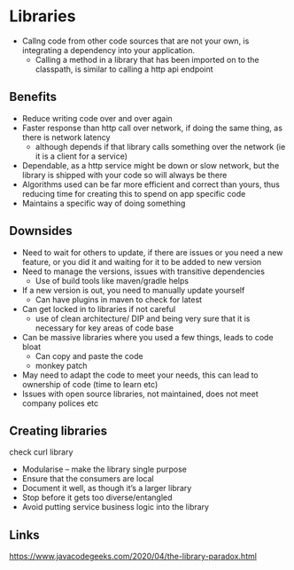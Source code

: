 # Libraries

- Callng code from other code sources that are not your own, is integrating a dependency into your application.
  - Calling a method in a library that has been imported on to the classpath, is similar to calling a http api endpoint

## Benefits

- Reduce writing code over and over again
- Faster response than http call over network, if doing the same thing, as there is network latency
  - although depends if that library calls something over the network (ie it is a client for a service)
- Dependable, as a http service might be down or slow network, but the library is shipped with your code so will always be there
- Algorithms used can be far more efficient and correct than yours, thus reducing time for creating this to spend on app specific code
- Maintains a specific way of doing something

## Downsides

- Need to wait for others to update, if there are issues or you need a new feature, or you did it and waiting for it to be added to new version
- Need to manage the versions, issues with transitive dependencies
  - Use of build tools like maven/gradle helps
- If a new version is out, you need to manually update yourself
  - Can have plugins in maven to check for latest
- Can get locked in to libraries if not careful
  - use of clean architecture/ DIP and being very sure that it is necessary for key areas of code base
- Can be massive libraries where you used a few things, leads to code bloat
  - Can copy and paste the code
  - monkey patch
- May need to adapt the code to meet your needs, this can lead to ownership of code (time to learn etc)
- Issues with open source libraries, not maintained, does not meet company polices etc

## Creating libraries

check curl library

- Modularise – make the library single purpose
- Ensure that the consumers are local
- Document it well, as though it’s a larger library
- Stop before it gets too diverse/entangled
- Avoid putting service business logic into the library

## Links

https://www.javacodegeeks.com/2020/04/the-library-paradox.html
